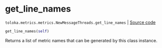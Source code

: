 # get_line_names
`toloka.metrics.metrics.NewMessageThreads.get_line_names` | [Source code](https://github.com/Toloka/toloka-kit/blob/v1.2.0.post1/src/metrics/metrics.py#L424)

```python
get_line_names(self)
```

Returns a list of metric names that can be generated by this class instance.

